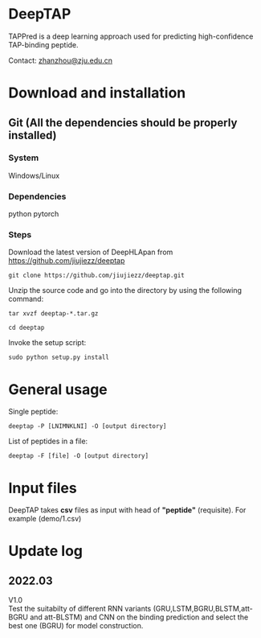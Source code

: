 # DeepTAP

TAPPred is a deep learning approach used for predicting high-confidence TAP-binding peptide.

Contact: zhanzhou@zju.edu.cn

# Download and installation

## Git (All the dependencies should be properly installed)

### System

Windows/Linux

### Dependencies

python
pytorch

### Steps

Download the latest version of DeepHLApan from https://github.com/jiujiezz/deeptap

    git clone https://github.com/jiujiezz/deeptap.git

Unzip the source code and go into the directory by using the following command:

    tar xvzf deeptap-*.tar.gz

    cd deeptap

Invoke the setup script:

    sudo python setup.py install

# General usage

Single peptide:

    deeptap -P [LNIMNKLNI] -O [output directory]

List of peptides in a file:

    deeptap -F [file] -O [output directory]

# Input files

DeepTAP takes **csv** files as input with head of **"peptide"** (requisite). For example (demo/1.csv)

# Update log

## 2022.03

V1.0  
Test the suitabilty of different RNN variants (GRU,LSTM,BGRU,BLSTM,att-BGRU and att-BLSTM) and CNN on the binding prediction and select the best one (BGRU) for model construction.
